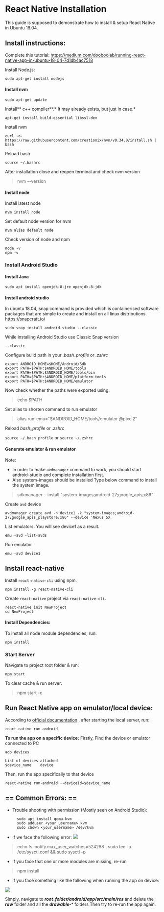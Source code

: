 # React Native Installation
This guide is supposed to demonstrate how to install & setup React Native in Ubuntu 18.04.
## Install instructions:
Complete this tutorial:
https://medium.com/dooboolab/running-react-native-app-in-ubuntu-18-04-7d1db4ac7518

Install Node.js:

	sudo apt-get install nodejs

#### Install **nvm**
	
	sudo apt-get update

Install** c++ compiler**.* It may already exists, but just in case.*
	
	apt-get install build-essential libssl-dev

Install nvm
	
	curl -o- https://raw.githubusercontent.com/creationix/nvm/v0.34.0/install.sh | bash

Reload bash
	
	source ~/.bashrc

After installation close and reopen terminal and check nvm version
>	nvm --version

#### Install **node**

Install latest node

	nvm install node

Set default node version for nvm

	nvm alias default node

Check version of node and npm
	
	node -v
	npm -v
	
### Install Android Studio

#### Install Java

	sudo apt install openjdk-8-jre openjdk-8-jdk

#### Install android studio
In ubuntu 18.04, snap command is provided which is 
containerised software packages that are simple to create and 
install on all linux distributions.
https://snapcraft.io/

	sudo snap install android-studio --classic 

While installing Android Studio use  Classic Snap version

	--classic 
	
Configure build path in your *.bash_profile* or *.zshrc*

	export ANDROID_HOME=$HOME/Android/Sdk
	export PATH=$PATH:$ANDROID_HOME/tools
	export PATH=$PATH:$ANDROID_HOME/tools/bin
	export PATH=$PATH:$ANDROID_HOME/platform-tools
	export PATH=$PATH:$ANDROID_HOME/emulator
	
Now check whether the paths were exported using: 

>	echo $PATH

Set alias to shorten command to run emulator
	
>	alias run-emu="$ANDROID_HOME/tools/emulator @pixel2"

Reload *bash_profile* or *.zshrc*

`source ~/.bash_profile` or `source ~/.zshrc`
	
#### Generate emulator & run emulator
Note:
  - In order to make `avdmanager` command to work, you should
    start android-studio and complete installation first.
  - Also system-images should be installed Type below command to 
    install the system image.
>	sdkmanager --install "system-images;android-27;google_apis;x86"

Create `avd` device
	
	avdmanager create avd -n device1 -k "system-images;android-27;google_apis_playstore;x86" --device 'Nexus 5X
	
List emulators. You will see device1 as a result.

	emu -avd -list-avds
	
Run emulator
	
	emu -avd device1
	
## Install react-native

Install `react-native-cli` using npm.

	npm install -g react-native-cli

Create `react-native` project via `react-native-cli`.

	react-native init NewProject
	cd NewProject

#### Install Dependencies:
To install all node module dependencies, run:

	npm install
	
### Start Server
Navigate to project root folder & run: 

	npm start
To clear cache & run server:

>npm start -c

## Run React Native app on emulator/local device:
According to [official documentation](https://facebook.github.io/react-native/docs/running-on-device) , after starting the local server, run:

	react-native run-android

**To run the app on a specific device:**
Firstly, Find the device or emulator connected to PC

	adb devices
	
	List of devices attached
	$device_name    device

Then, run the app specifically to that device

	react-native run-android --deviceId=$device_name

## ==  Common Errors:  ==
- Trouble shooting with permission (Mostly seen on Android Studio):	

		sudo apt install qemu-kvm
		sudo adduser <your_username> kvm
		sudo chown <your_username> /dev/kvm
	
- If we face the following error:
![](https://i.lensdump.com/i/iUIHqx.png) 
> echo fs.inotify.max_user_watches=524288 | sudo tee -a /etc/sysctl.conf && sudo sysctl -p

- If you face that one or more modules are missing, re-run
>npm install
- If you face something like the following when running the app on device:

![](https://i.lensdump.com/i/inCY9Z.png) 

Simply, navigate to ***root_folder/android/app/src/main/res*** and delete the ***raw*** folder and all the ***drawable-**** folders 
Then try to re-run the app again.